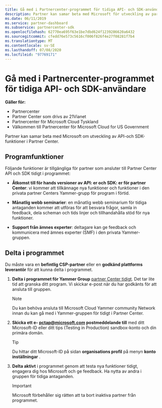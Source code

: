 ```yaml
---
title: Gå med i Partnercenter-programmet för tidiga API- och SDK-användare
description: Partner kan samar beta med Microsoft för utveckling av partner funktioner och-funktioner.
ms.date: 06/11/2019
ms.service: partner-dashboard
ms.subservice: partnercenter-sdk
ms.openlocfilehash: 62770ea695f63e1be7dbd624f1239286620a6432
ms.sourcegitcommit: cfedd76e573c5616cf006f826f4e27f08281f7b4
ms.translationtype: MT
ms.contentlocale: sv-SE
ms.lasthandoff: 07/08/2020
ms.locfileid: "97769171"
---
```

# <a name="join-the-partner-center-api-and-sdk-early-adopter-program"></a>Gå med i Partnercenter-programmet för tidiga API- och SDK-användare

**Gäller för:**

- Partnercenter
- Partner Center som drivs av 21Vianet
- Partnercenter för Microsoft Cloud Tyskland
- Välkommen till Partnercenter för Microsoft Cloud for US Government

Partner kan samar beta med Microsoft om utveckling av API-och SDK-funktioner i Partner Center.

## <a name="program-features"></a>Programfunktioner

Följande funktioner är tillgängliga för partner som ansluter till Partner Center API och SDK tidigt i programmet:

- **Åtkomst till för hands versioner av API: er och SDK: er för partner Center**: vi kommer att tillkännage nya funktioner och funktioner i den privata partner Centers Yammer-grupp för program i förtid.

- **Månatlig webb seminarier**: en månatlig webb seminarium för tidiga antaganden kommer att utföras för att besvara frågor, samla in feedback, dela scheman och tids linjer och tillhandahålla stöd för nya funktioner.

- **Support från ämnes experter**: deltagare kan ge feedback och kommunicera med ämnes experter (SMF) i den privata Yammer-gruppen.

## <a name="join-the-program"></a>Delta i programmet

Du måste vara en **befintlig CSP-partner** eller en **godkänd plattforms leverantör** för att kunna delta i programmet.

1. **Delta i programmet för Yammer Group** [partner Center tidigt](https://www.yammer.com/cloudpartnercommunity/#/threads/inGroup?type=in_group&feedId=5944712&view=all). Det tar lite tid att granska ditt program. Vi skickar e-post när du har godkänts för att ansluta till gruppen.

   > [!NOTE]
   > Du kan behöva ansluta till Microsoft Cloud Yammer community Network innan du kan gå med i Yammer-gruppen för tidigt i Partner Center.

2. **Skicka ett e- [pctap@microsoft.com](mailto:pctap@microsoft.com) postmeddelande till** med ditt Microsoft-ID eller ditt tips (Testing in Production) sandbox-konto och din primära domän.

   > [!TIP]
   > Du hittar ditt Microsoft-ID på sidan **organisations profil** på menyn **konto inställningar** .

3. **Delta aktivt** i programmet genom att testa nya funktioner tidigt, engagera dig hos Microsoft och ge feedback. Ha nytta av andra i gruppen för tidiga antaganden.

   > [!IMPORTANT]
   > Microsoft förbehåller sig rätten att ta bort inaktiva partner från programmet.
